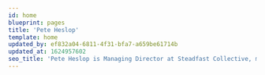 ```yaml
---
id: home
blueprint: pages
title: 'Pete Heslop'
template: home
updated_by: ef832a04-6811-4f31-bfa7-a659be61714b
updated_at: 1624957602
seo_title: 'Pete Heslop is Managing Director at Steadfast Collective, my passion is working with smart creatives to craft digital applications that bring people together.'
---
```

